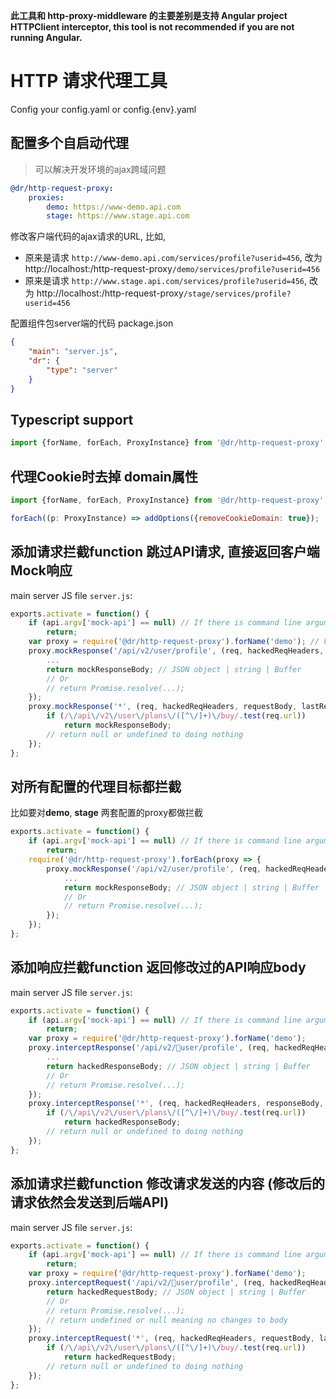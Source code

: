 **此工具和 http-proxy-middleware 的主要差别是支持 Angular project HTTPClient interceptor, this tool is not recommended if you are not running Angular.**
# HTTP 请求代理工具
Config your config.yaml or config.{env}.yaml

## 配置多个自启动代理
> 可以解决开发环境的ajax跨域问题
```yaml
@dr/http-request-proxy:
    proxies:
        demo: https://www-demo.api.com
        stage: https://www.stage.api.com
```

修改客户端代码的ajax请求的URL, 比如,
- 原来是请求 `http://www-demo.api.com/services/profile?userid=456`, 
改为 http://localhost:<port>/http-request-proxy`/demo/services/profile?userid=456`
- 原来是请求 `http://www.stage.api.com/services/profile?userid=456`, 
改为 http://localhost:<port>/http-request-proxy`/stage/services/profile?userid=456`

配置组件包server端的代码
package.json
```json
{
    "main": "server.js",
    "dr": {
        "type": "server"
    }
}
```

## Typescript support
```ts
import {forName, forEach, ProxyInstance} from '@dr/http-request-proxy';
```
## 代理Cookie时去掉 domain属性
```js
import {forName, forEach, ProxyInstance} from '@dr/http-request-proxy';

forEach((p: ProxyInstance) => addOptions({removeCookieDomain: true});
```

## 添加请求拦截function 跳过API请求, 直接返回客户端Mock响应
main server JS file `server.js`:
```js
exports.activate = function() {
    if (api.argv['mock-api'] == null) // If there is command line arguments "--mock-api"
        return;
    var proxy = require('@dr/http-request-proxy').forName('demo'); // For the proxy target URL configured with "demo"
    proxy.mockResponse('/api/v2/user/profile', (req, hackedReqHeaders, requestBody, lastResult) => {
        ...
        return mockResponseBody; // JSON object | string | Buffer
        // Or
        // return Promise.resolve(...);
    });
    proxy.mockResponse('*', (req, hackedReqHeaders, requestBody, lastResult) => {
        if (/\/api\/v2\/user\/plans\/([^\/]+)\/buy/.test(req.url))
            return mockResponseBody;
        // return null or undefined to doing nothing
	});
};
```
## 对所有配置的代理目标都拦截
比如要对**demo**, **stage** 两套配置的proxy都做拦截
```js
exports.activate = function() {
    if (api.argv['mock-api'] == null) // If there is command line arguments "--mock-api"
        return;
    require('@dr/http-request-proxy').forEach(proxy => {
        proxy.mockResponse('/api/v2/user/profile', (req, hackedReqHeaders, requestBody, lastResult) => {
            ...
            return mockResponseBody; // JSON object | string | Buffer
            // Or
            // return Promise.resolve(...);
        });
    });
};
```

## 添加响应拦截function 返回修改过的API响应body
main server JS file `server.js`:
```js
exports.activate = function() {
    if (api.argv['mock-api'] == null) // If there is command line arguments "--mock-api"
        return;
    var proxy = require('@dr/http-request-proxy').forName('demo');
    proxy.interceptResponse('/api/v2/user/profile', (req, hackedReqHeaders, responseBody, lastResult) => {
        ...
        return hackedResponseBody; // JSON object | string | Buffer
        // Or
        // return Promise.resolve(...);
    });
    proxy.interceptResponse('*', (req, hackedReqHeaders, responseBody, lastResult) => {
        if (/\/api\/v2\/user\/plans\/([^\/]+)\/buy/.test(req.url))
            return hackedResponseBody;
        // return null or undefined to doing nothing
	});
};
```
## 添加请求拦截function 修改请求发送的内容 (修改后的请求依然会发送到后端API)
main server JS file `server.js`:
```js
exports.activate = function() {
    if (api.argv['mock-api'] == null) // If there is command line arguments "--mock-api"
        return;
    var proxy = require('@dr/http-request-proxy').forName('demo');
    proxy.interceptRequest('/api/v2/user/profile', (req, hackedReqHeaders, requestBody, lastResult) => {
        return hackedRequestBody; // JSON object | string | Buffer
        // Or
        // return Promise.resolve(...);
        // return undefined or null meaning no changes to body
    });
    proxy.interceptRequest('*', (req, hackedReqHeaders, requestBody, lastResult) => {
        if (/\/api\/v2\/user\/plans\/([^\/]+)\/buy/.test(req.url))
            return hackedRequestBody;
        // return null or undefined to doing nothing
	});
};
```
